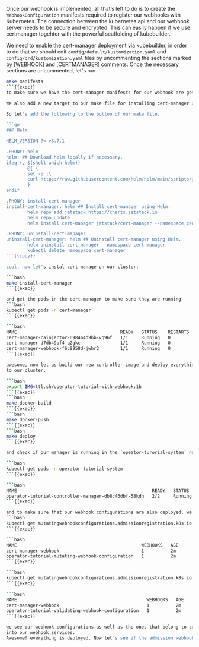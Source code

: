 Once our webhook is implemented, all that’s left to do is to create the `WebhookConfiguration` manifests required to register our webhooks with Kubernetes. The connection between the kubernetes api and our webhook server needs to be secure and encrypted. This can easily happen if we use certmanager togehter with the powerful scaffolding of kubebuilder.

We need to enable the cert-manager deployment via kubebuilder, in order to do that we should edit `config/default/kustomization.yaml` and `config/crd/kustomization.yaml` files by uncommenting the sections marked by [WEBHOOK] and [CERTMANAGER] comments.
Once the necessary sections are uncommented, let's run
```bash
make manifests
```{{exec}}
to make sure we have the cert-manager manifests for our webhook are generated.

We also add a new target to our make file for installing cert-manager using a helm command.

So let's add the following to the botton of our make file.

```go
##@ Helm

HELM_VERSION ?= v3.7.1

.PHONY: helm
helm: ## Download helm locally if necessary.
ifeq (, $(shell which helm))
        @{ \
        set -e ;\
        curl https://raw.githubusercontent.com/helm/helm/main/scripts/get-helm-3 | bash ;\
        }
endif

.PHONY: install-cert-manager
install-cert-manager: helm ## Install cert-manager using Helm.
		helm repo add jetstack https://charts.jetstack.io
		helm repo update
		helm install cert-manager jetstack/cert-manager --namespace cert-manager --create-namespace --version v1.15.0 --set crds.enabled=true

.PHONY: uninstall-cert-manager
uninstall-cert-manager: helm ## Uninstall cert-manager using Helm.
		helm uninstall cert-manager --namespace cert-manager
		kubectl delete namespace cert-manager
```{{copy}}

cool, now let's instal cert-manage on our cluster:

```bash
make install-cert-manager
```{{exec}}

and get the pods in the cert-manager to make sure they are running
```bash
kubectl get pods -n cert-manager
```{{exec}}

```bash
NAME                                       READY   STATUS    RESTARTS   AGE
cert-manager-cainjector-698464d9bb-vq96f   1/1     Running   0          2m
cert-manager-d7db49bf4-q2gkc               1/1     Running   0          2m
cert-manager-webhook-f6c9958d-jwhr2        1/1     Running   0          2m
```{{exec}}

awesome, now let us build our new controller image and deploy everything (controller and admission webhooks)
to our cluster.

```bash
export IMG=ttl.sh/operator-tutorial-with-webhook:1h
```{{exec}}
```bash
make docker-build
```{{exec}}
```bash
make docker-push
```{{exec}}
```bash
make deploy
```{{exec}}

and check if our manager is running in the `opeator-turorial-system` namespace.

```bash
kubectl get pods -n operator-tutorial-system
```{{exec}}

```bash
NAME                                                   READY   STATUS    RESTARTS   AGE
operator-tutorial-controller-manager-db8c46dbf-58kdn   2/2     Running   0          2m
```{{exec}}

and to make sure that our webhook configurations are also deployed. we can run the following
```bash
kubectl get mutatingwebhookconfigurations.admissionregistration.k8s.io -n operator-tutorial-system
```{{exec}}

```bash
NAME                                               WEBHOOKS   AGE
cert-manager-webhook                               1          2m
operator-tutorial-mutating-webhook-configuration   1          2m
```{{exec}}

```bash
kubectl get mutatingwebhookconfigurations.admissionregistration.k8s.io -n operator-tutorial-system
```{{exec}}

```bash
NAME                                                 WEBHOOKS   AGE
cert-manager-webhook                                 1          2m
operator-tutorial-validating-webhook-configuration   1          2m
```{{exec}}

we see our webhook configurations as well as the ones that belong to cert-manager and are in charge of injecting the `caBunlde`
into our webhook services.
Awesome! everything is deployed. Now let's see if the admission webhook is working as we expect.
